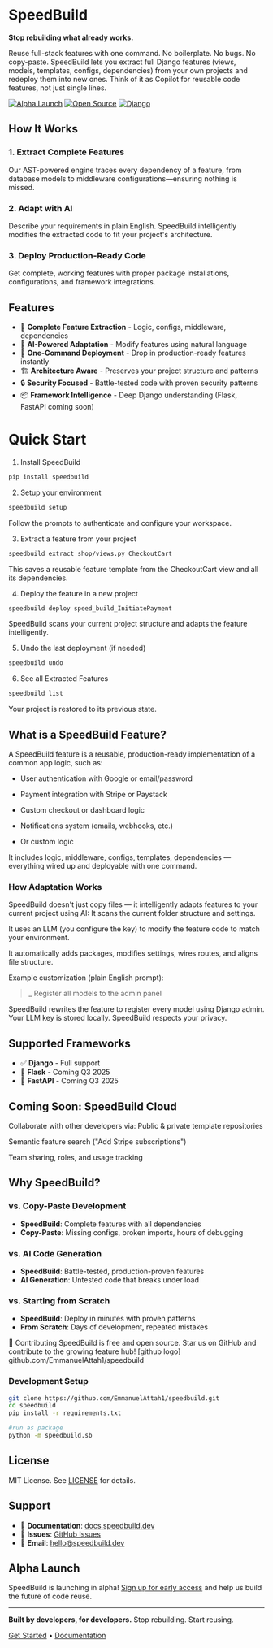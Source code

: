 # SpeedBuild

**Stop rebuilding what already works.**

Reuse full-stack features with one command. No boilerplate. No bugs. No copy-paste.
SpeedBuild lets you extract full Django features (views, models, templates, configs, dependencies) from your own projects and redeploy them into new ones. Think of it as Copilot for reusable code features, not just single lines.

[![Alpha Launch](https://img.shields.io/badge/Status-Alpha%20Launch-orange)](https://speedbuild.dev)
[![Open Source](https://img.shields.io/badge/License-MIT-green.svg)](LICENSE)
[![Django](https://img.shields.io/badge/Framework-Django-092E20?logo=django)](https://djangoproject.com)


## How It Works

### 1. **Extract Complete Features**
Our AST-powered engine traces every dependency of a feature, from database models to middleware configurations—ensuring nothing is missed.

### 2. **Adapt with AI** 
Describe your requirements in plain English. SpeedBuild intelligently modifies the extracted code to fit your project's architecture.

### 3. **Deploy Production-Ready Code**
Get complete, working features with proper package installations, configurations, and framework integrations.

## Features

- 🔧 **Complete Feature Extraction** - Logic, configs, middleware, dependencies
- 🤖 **AI-Powered Adaptation** - Modify features using natural language
- 🚀 **One-Command Deployment** - Drop in production-ready features instantly
- 🏗️ **Architecture Aware** - Preserves your project structure and patterns
- 🔒 **Security Focused** - Battle-tested code with proven security patterns
- 📦 **Framework Intelligence** - Deep Django understanding (Flask, FastAPI coming soon)

# Quick Start
1. Install SpeedBuild
```bash
pip install speedbuild
```

2. Setup your environment
```bash
speedbuild setup
```

Follow the prompts to authenticate and configure your workspace.

3. Extract a feature from your project
```bash
speedbuild extract shop/views.py CheckoutCart
```

This saves a reusable feature template from the CheckoutCart view and all its dependencies.

4. Deploy the feature in a new project
```bash
speedbuild deploy speed_build_InitiatePayment
```

SpeedBuild scans your current project structure and adapts the feature intelligently.

5. Undo the last deployment (if needed)
```bash
speedbuild undo
```

6. See all Extracted Features
```bash
speedbuild list
```

Your project is restored to its previous state.

## What is a SpeedBuild Feature?
A SpeedBuild feature is a reusable, production-ready implementation of a common app logic, such as:
- User authentication with Google or email/password


- Payment integration with Stripe or Paystack


- Custom checkout or dashboard logic


- Notifications system (emails, webhooks, etc.)

- Or custom logic


It includes logic, middleware, configs, templates, dependencies — everything wired up and deployable with one command.

### How Adaptation Works
SpeedBuild doesn't just copy files — it intelligently adapts features to your current project using AI:
It scans the current folder structure and settings.


It uses an LLM (you configure the key) to modify the feature code to match your environment.


It automatically adds packages, modifies settings, wires routes, and aligns file structure.


Example customization (plain English prompt):
>_ Register all models to the admin panel

SpeedBuild rewrites the feature to register every model using Django admin.
Your LLM key is stored locally. SpeedBuild respects your privacy.


## Supported Frameworks

- ✅ **Django** - Full support
- 🚧 **Flask** - Coming Q3 2025
- 🚧 **FastAPI** - Coming Q3 2025


## Coming Soon: SpeedBuild Cloud
Collaborate with other developers via:
Public & private template repositories


Semantic feature search ("Add Stripe subscriptions")


Team sharing, roles, and usage tracking


## Why SpeedBuild?

### vs. Copy-Paste Development
- **SpeedBuild**: Complete features with all dependencies
- **Copy-Paste**: Missing configs, broken imports, hours of debugging

### vs. AI Code Generation
- **SpeedBuild**: Battle-tested, production-proven features
- **AI Generation**: Untested code that breaks under load

### vs. Starting from Scratch
- **SpeedBuild**: Deploy in minutes with proven patterns
- **From Scratch**: Days of development, repeated mistakes


🙌 Contributing
SpeedBuild is free and open source. Star us on GitHub and contribute to the growing feature hub!
[github logo] github.com/EmmanuelAttah1/speedbuild

### Development Setup

```bash
git clone https://github.com/EmmanuelAttah1/speedbuild.git
cd speedbuild
pip install -r requirements.txt

#run as package
python -m speedbuild.sb
```

## License

MIT License. See [LICENSE](LICENSE) for details.

## Support

- 📖 **Documentation**: [docs.speedbuild.dev](https://app.speedbuild.dev/doc)
- 🐛 **Issues**: [GitHub Issues](https://github.com/EmmanuelAttah1/speedbuild/issues)
- 📧 **Email**: hello@speedbuild.dev

## Alpha Launch

SpeedBuild is launching in alpha! [Sign up for early access](https://app.speedbuild.dev/register) and help us build the future of code reuse.

---

**Built by developers, for developers.** Stop rebuilding. Start reusing.

[Get Started](https://speedbuild.dev) • [Documentation](https://app.speedbuild.dev/doc)


